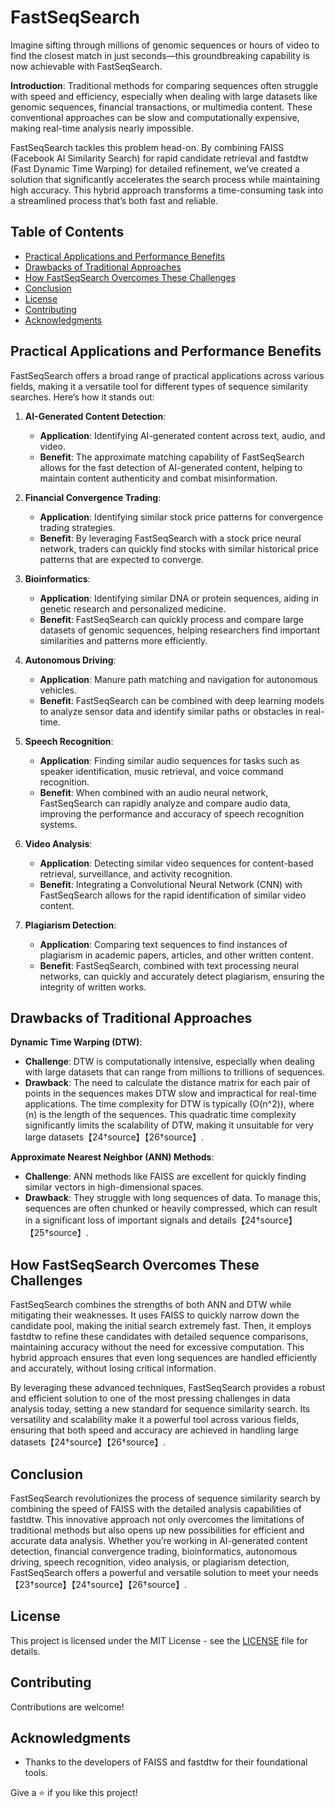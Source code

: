 # FastSeqSearch
Imagine sifting through millions of genomic sequences or hours of video to find the closest match in just seconds—this groundbreaking capability is now achievable with FastSeqSearch.

**Introduction**: Traditional methods for comparing sequences often struggle with speed and efficiency, especially when dealing with large datasets like genomic sequences, financial transactions, or multimedia content. These conventional approaches can be slow and computationally expensive, making real-time analysis nearly impossible.

FastSeqSearch tackles this problem head-on. By combining FAISS (Facebook AI Similarity Search) for rapid candidate retrieval and fastdtw (Fast Dynamic Time Warping) for detailed refinement, we’ve created a solution that significantly accelerates the search process while maintaining high accuracy. This hybrid approach transforms a time-consuming task into a streamlined process that’s both fast and reliable.

## Table of Contents

- [Practical Applications and Performance Benefits](#practical-applications-and-performance-benefits)
- [Drawbacks of Traditional Approaches](#drawbacks-of-traditional-approaches)
- [How FastSeqSearch Overcomes These Challenges](#how-fastseqsearch-overcomes-these-challenges)
- [Conclusion](#conclusion)
- [License](#license)
- [Contributing](#contributing)
- [Acknowledgments](#acknowledgments)

## Practical Applications and Performance Benefits

FastSeqSearch offers a broad range of practical applications across various fields, making it a versatile tool for different types of sequence similarity searches. Here’s how it stands out:

1. **AI-Generated Content Detection**:
   - **Application**: Identifying AI-generated content across text, audio, and video.
   - **Benefit**: The approximate matching capability of FastSeqSearch allows for the fast detection of AI-generated content, helping to maintain content authenticity and combat misinformation.

2. **Financial Convergence Trading**:
   - **Application**: Identifying similar stock price patterns for convergence trading strategies.
   - **Benefit**: By leveraging FastSeqSearch with a stock price neural network, traders can quickly find stocks with similar historical price patterns that are expected to converge.

3. **Bioinformatics**:
   - **Application**: Identifying similar DNA or protein sequences, aiding in genetic research and personalized medicine.
   - **Benefit**: FastSeqSearch can quickly process and compare large datasets of genomic sequences, helping researchers find important similarities and patterns more efficiently.

4. **Autonomous Driving**:
   - **Application**: Manure path matching and navigation for autonomous vehicles.
   - **Benefit**: FastSeqSearch can be combined with deep learning models to analyze sensor data and identify similar paths or obstacles in real-time.

5. **Speech Recognition**:
   - **Application**: Finding similar audio sequences for tasks such as speaker identification, music retrieval, and voice command recognition.
   - **Benefit**: When combined with an audio neural network, FastSeqSearch can rapidly analyze and compare audio data, improving the performance and accuracy of speech recognition systems.

6. **Video Analysis**:
   - **Application**: Detecting similar video sequences for content-based retrieval, surveillance, and activity recognition.
   - **Benefit**: Integrating a Convolutional Neural Network (CNN) with FastSeqSearch allows for the rapid identification of similar video content.

7. **Plagiarism Detection**:
   - **Application**: Comparing text sequences to find instances of plagiarism in academic papers, articles, and other written content.
   - **Benefit**: FastSeqSearch, combined with text processing neural networks, can quickly and accurately detect plagiarism, ensuring the integrity of written works.

## Drawbacks of Traditional Approaches

**Dynamic Time Warping (DTW)**:
- **Challenge**: DTW is computationally intensive, especially when dealing with large datasets that can range from millions to trillions of sequences.
- **Drawback**: The need to calculate the distance matrix for each pair of points in the sequences makes DTW slow and impractical for real-time applications. The time complexity for DTW is typically \(O(n^2)\), where \(n\) is the length of the sequences. This quadratic time complexity significantly limits the scalability of DTW, making it unsuitable for very large datasets【24†source】【26†source】.

**Approximate Nearest Neighbor (ANN) Methods**:
- **Challenge**: ANN methods like FAISS are excellent for quickly finding similar vectors in high-dimensional spaces.
- **Drawback**: They struggle with long sequences of data. To manage this, sequences are often chunked or heavily compressed, which can result in a significant loss of important signals and details【24†source】【25†source】.

## How FastSeqSearch Overcomes These Challenges

FastSeqSearch combines the strengths of both ANN and DTW while mitigating their weaknesses. It uses FAISS to quickly narrow down the candidate pool, making the initial search extremely fast. Then, it employs fastdtw to refine these candidates with detailed sequence comparisons, maintaining accuracy without the need for excessive computation. This hybrid approach ensures that even long sequences are handled efficiently and accurately, without losing critical information.

By leveraging these advanced techniques, FastSeqSearch provides a robust and efficient solution to one of the most pressing challenges in data analysis today, setting a new standard for sequence similarity search. Its versatility and scalability make it a powerful tool across various fields, ensuring that both speed and accuracy are achieved in handling large datasets【24†source】【26†source】.

## Conclusion

FastSeqSearch revolutionizes the process of sequence similarity search by combining the speed of FAISS with the detailed analysis capabilities of fastdtw. This innovative approach not only overcomes the limitations of traditional methods but also opens up new possibilities for efficient and accurate data analysis. Whether you’re working in AI-generated content detection, financial convergence trading, bioinformatics, autonomous driving, speech recognition, video analysis, or plagiarism detection, FastSeqSearch offers a powerful and versatile solution to meet your needs【23†source】【24†source】【26†source】.

## License

This project is licensed under the MIT License - see the [LICENSE](LICENSE) file for details.

## Contributing

Contributions are welcome!

## Acknowledgments

- Thanks to the developers of FAISS and fastdtw for their foundational tools.

Give a ⭐️ if you like this project!
